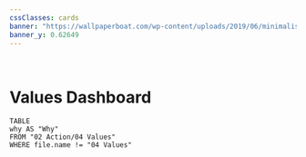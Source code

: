 ```yaml
---
cssClasses: cards
banner: "https://wallpaperboat.com/wp-content/uploads/2019/06/minimalist-desktop-36.jpg"
banner_y: 0.62649
---
```

⠀
# Values Dashboard
```dataview
TABLE
why AS "Why"
FROM "02 Action/04 Values"
WHERE file.name != "04 Values"
```